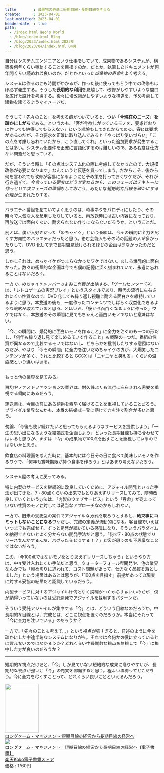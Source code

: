 ```yaml
---
title        : 成果物の寿命と短期目線・長期目線を考える
created      : 2023-04-01
last-modified: 2023-04-01
header-date  : true
path:
  - /index.html Neo's World
  - /blog/index.html Blog
  - /blog/2023/index.html 2023年
  - /blog/2023/04/index.html 04月
---
```


自分はシステムエンジニアという仕事をしていて、成果物であるシステムが、構築後何年くらい稼動することを目指すのか、だとか、執筆したドキュメントが何年間くらい読めれば良いのか、だとかといった*成果物の寿命*をよく考える。

システムは作るのにも時間がかかるが、作った後に使ってもらう中での改修もほぼ必ず発生する。そうした**長期的な利用**を見越して、改修がしやすいような間口を広げた設計を考慮する。後々に増改築がしやすいような構造を、予め考慮して建物を建てるようなイメージだ。

---

そうして「先々のこと」を考える癖がついていると、**つい「今現在のニーズ」を疎かにしがち**である。というのも、「客が今欲しがっているモノを、要求どおりに作っても納得してもらえない」という経験もしてきたからである。客には要求があるのだが、その要求を正確に取り込んでみると「やっぱり使いづらい」「この点を考慮し忘れていたから、こう直してくれ」といった追加要求が発生することは多い。システム化要件を正確に言語化するのは難しいので、ある程度は仕方ない問題だと思っている。

だが、そういう時に「その点はシステム化の際に考慮してなかったので、大規模改修が必要になります」なんていうと反感を買ってしまう。だからこそ、後から何を言われても改修が容易になるようにと予め策を打っておくワケだが、それが行き過ぎて、*今言っている要求はどうせ変わるから、このフェーズはテキトーに作っといて次フェーズの準備もしておこう*、みたいな*短期的な目線を疎かにする*心理が生まれたりする。

---

バラエティ番組を見ていてよく思うのは、時事ネタをパロディにしたり、その時々で人気な人を起用したりしていると、再放送時には古い内容になっており、再放送では面白くない、耐えられない作りにならないだろうか、ということだ。

例えば、僕が大好きだった「めちゃイケ」という番組は、今その瞬間に全力を尽くす方向性のバラエティだったと思う。絡む芸能人もその時の話題の人が多かったりして、DVD 化してまで長期間見続けられるほどの企画は少なかったのだと思う。

しかしそれは、めちゃイケがつまらなかったワケではない。むしろ爆発的に面白かった。数々の衝撃的な企画は今でも僕の記憶に深く刻まれていて、永遠に忘れることはないだろう。

一方で、めちゃイケメンバーのよゐこ有野が出演する、「ゲームセンター CX」は、「レトロゲームの実況プレイ」というスタイルであり、時代の流行に左右されにくい性質なので、DVD 化しても繰り返し視聴に耐える面白さを維持しているように思う。本放送の後も、一度作ったコンテンツでしばらく収益化できるような戦略が取れていると思う。とはいえ、「後から面白くなるように作った」ワケではなく、本放送のその瞬間に見てもちゃんと面白いモノでないと意味はない。

「今この瞬間に、爆発的に面白いモノを作ること」に全力を注ぐのも一つの形だし、「何年も繰り返し見て楽しめるモノを作ること」も戦略の一つだ。番組の性質が異なるので比較するモノではないし、どちらかを批判したりする意図はないのだが、やはり「今その瞬間」に全力を注いだめちゃイケの方が、大爆笑したコンテンツが多く、それと比較すると GCCX は「ニヤニヤと笑える」くらいの温度感という違いはある。

---

もっと他の業界を見てみる。

百均やファストファッションの業界は、耐久性よりも流行に左右される需要を重視する傾向にあるだろう。

運送業は、今目の前にある荷物を素早く届けることを重視していることだろう。ブライダル業界なんかも、本番の結婚式一発に懸けて力を注ぐ割合が多いと思う。

勿論、「今後も使い続けたいと思ってもらえるようなサービスを提供しよう」「一生の思い出になるような結婚式を企画しよう」といった長期目線も持ち合わせてはいると思うが、まずは「今」の成果物で100点を出すことを重視しているのではないかと思う。

飲食店の料理面を考えた時に、基本的には今日その日に食べて美味しいモノを作るワケで、「何年も賞味期限が持つ食事を作ろう」とはあまり考えないだろう。

---

システム屋の考えに戻ってみる。

特に内製のサービスを継続的に改良していくために、アジャイル開発といった手法が出てきた。7・80点くらいの出来でもとりあえずリリースしてみて、随時改良していくという方法は、「内製のウェブサービス」という「寿命」が定まっていない性質のモノに対しては妥当なアプローチなのかもしれない。

一方で、旧来の受託型の案件でアジャイルな方式を取ろうとすると、**約束事にコミットしないことになる**ワケだし、完成の定義が流動的になる。客目線でいえばいつまでも完成せず、ずっと開発が続いている感覚になり、そういうパラダイムを納得できないとよく分からない開発手法だと思う。「何で7・80点の状態でリリースなんかするんだ、バグったらどうする！？」と客が思うのも不思議なことではないだろう。

この、「今100点ではないモノをとりあえずリリースしちゃう」というやり方は、中々受け入れにくい手法だと思う。ウォーターフォール型開発や、他の業界なんかでも「締め切りに追われて、コスト問題があって、仕方なく品質を落としました」という場面はあるとは思うが、「100点を目指す」前提があっての現実に対する妥協の結果だと認識しているだろう。

内製サービスに対するアジャイルは何となく説明がつくからまぁいいのだが、僕が納得いっていないのは受託開発でアジャイルを採用するパターンだ。

そういう受託アジャイルが集中する「今」とは、どういう目線なのだろうか。中長期的な目線とは、完成とは、どこに視点を置くのだろうか。本当にそれって「今に全力を注いでいる」のだろうか？

一方で、「先々のことも考えて…」という視点が強すぎると、前述のように今を疎かにした中途半端なシステムになりがち。それでは今何かの役に立っているとは言えないのではなかろうか？どれくらい中長期的な視点を無視して「今」に集中した方が良いのだろうか？

---

短期的な視点だけだと、「今」しか見ていない短絡的な成果に陥りやすいが、長期的な視点が強いと「今」の充実を邪魔すると思う。程よい塩梅ってどこだろう。今に全力を尽くすことって、どれくらい良いことといえるんだろう。

<div class="ad-amazon">
  <div class="ad-amazon-image">
    <a href="https://www.amazon.co.jp/dp/4296111795?tag=neos21-22&amp;linkCode=osi&amp;th=1&amp;psc=1">
      <img src="https://m.media-amazon.com/images/I/41JAi6zQ3ZL._SL160_.jpg" width="109" height="160">
    </a>
  </div>
  <div class="ad-amazon-info">
    <div class="ad-amazon-title">
      <a href="https://www.amazon.co.jp/dp/4296111795?tag=neos21-22&amp;linkCode=osi&amp;th=1&amp;psc=1">ロングターム・マネジメント 短期目線の経営から長期目線の経営へ</a>
    </div>
  </div>
</div>

<div class="ad-rakuten">
  <div class="ad-rakuten-image">
    <a href="https://hb.afl.rakuten.co.jp/hgc/g00reb42.waxycf23.g00reb42.waxyd080/?pc=https%3A%2F%2Fitem.rakuten.co.jp%2Frakutenkobo-ebooks%2F664a9276b20c3a898bf9a160e1bd91a7%2F&amp;m=http%3A%2F%2Fm.rakuten.co.jp%2Frakutenkobo-ebooks%2Fi%2F21080692%2F">
      <img src="https://thumbnail.image.rakuten.co.jp/@0_mall/rakutenkobo-ebooks/cabinet/9370/2000011049370.jpg?_ex=128x128">
    </a>
  </div>
  <div class="ad-rakuten-info">
    <div class="ad-rakuten-title">
      <a href="https://hb.afl.rakuten.co.jp/hgc/g00reb42.waxycf23.g00reb42.waxyd080/?pc=https%3A%2F%2Fitem.rakuten.co.jp%2Frakutenkobo-ebooks%2F664a9276b20c3a898bf9a160e1bd91a7%2F&amp;m=http%3A%2F%2Fm.rakuten.co.jp%2Frakutenkobo-ebooks%2Fi%2F21080692%2F">ロングターム・マネジメント　短期目線の経営から長期目線の経営へ【電子書籍】</a>
    </div>
    <div class="ad-rakuten-shop">
      <a href="https://hb.afl.rakuten.co.jp/hgc/g00reb42.waxycf23.g00reb42.waxyd080/?pc=https%3A%2F%2Fwww.rakuten.co.jp%2Frakutenkobo-ebooks%2F&amp;m=http%3A%2F%2Fm.rakuten.co.jp%2Frakutenkobo-ebooks%2F">楽天Kobo電子書籍ストア</a>
    </div>
    <div class="ad-rakuten-price">価格 : 1760円</div>
  </div>
</div>
